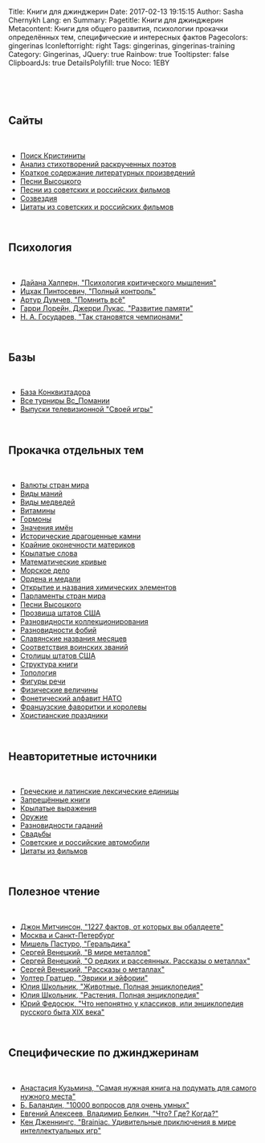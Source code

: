 Title: Книги для джинджерин
Date: 2017-02-13 19:15:15
Author: Sasha Chernykh
Lang: en
Summary: 
Pagetitle: Книги для джинджерин
Metacontent: Книги для общего развития, психологии прокачки определённых тем, специфические и интересных фактов
Pagecolors: gingerinas
Iconleftorright: right
Tags: gingerinas, gingerinas-training
Category: Gingerinas,
JQuery: true
Rainbow: true
Tooltipster: false
ClipboardJs: true
DetailsPolyfill: true
Noco: 1EBY

<div id="toc">
</div>
<br />
<br /><br />

<h2>Сайты</h2>
<br />
<ul>
	<li><a href="http://kristinita.ru">Поиск Кристиниты</a></li>
	<li><a href="http://pishi-stihi.ru/">Анализ стихотворений раскрученных поэтов</a></li>
	<li><a href="https://briefly.ru/">Краткое содержание литературных произведений</a></li>
	<li><a href="http://www.kulichki.com/vv/pesni/">Песни Высоцкого</a></li>
	<li><a href="http://pesnifilm.ru/">Песни из советских и российских фильмов</a></li>
	<li><a href="http://www.astronet.ru/db/constell.html">Созвездия</a></li>
	<li><a href="http://citatyizfilmov.ru/">Цитаты из советских и российских фильмов</a></li>

</ul>
<br />
<h2>Психология</h2>
<br />
<ul>
	<li><a href="https://yadi.sk/i/Rn_DBsZUu8Ry4">Дайана Халперн, "Психология критического мышления"</a></li>
	<li><a href="https://yadi.sk/i/FG4QNXWHu8S95">Ицхак Пинтосевич, "Полный контроль"</a></li>
	<li><a href="https://yadi.sk/i/rKxDBQ8bu8S8k">Артур Думчев, "Помнить всё"</a></li>
	<li><a href="https://yadi.sk/i/FG4QNXWHu8S95">Гарри Лорейн, Джерри Лукас, "Развитие памяти"</a></li>
	<li><a href="https://yadi.sk/i/l0TOsEgfu8S8Y">Н. А. Государев, "Так становятся чемпионами"</a></li>
</ul>
<br />
<h2>Базы</h2>
<br>
<ul>
	<li><a href="https://yadi.sk/d/3mpLe52hu8XhQ">База Конквизтадора</a></li>
	<li><a href="https://yadi.sk/d/VvoVDhUGu8Xhi">Все турниры Вс_Помании</a></li>
	<li><a href="http://svoya-igra.org/">Выпуски телевизионной "Своей игры"</a></li>
</ul>
<br>
<h2>Прокачка отдельных тем</h2>
<br>
<ul>
	<li><a href="https://yadi.sk/d/hOVppas-u8hKJ">Валюты стран мира</a></li>
	<li><a href="https://yadi.sk/d/yZfdpzeQu8hPQ">Виды маний</a></li>
	<li><a href="https://yadi.sk/d/aRJ374yiu8hPe">Виды медведей</a></li>
	<li><a href="https://yadi.sk/d/SpqETrd1u8hKg">Витамины</a></li>
	<li><a href="https://yadi.sk/d/KTz4hIBnu8hLR">Гормоны</a></li>
	<li><a href="https://yadi.sk/d/1ltxCPm-u8CFd">Значения имён</a></li>
	<li><a href="https://yadi.sk/d/XUGqgi3Ku8hMg">Исторические драгоценные камни</a></li>
	<li><a href="https://yadi.sk/d/crlh9mzGu8hNX">Крайние оконечности материков</a></li>
	<li><a href="https://yadi.sk/d/1ltxCPm-u8CFd">Крылатые слова</a></li>
	<li><a href="https://yadi.sk/d/oLR8Edvvu8hNy">Математические кривые</a></li>
	<li><a href="https://yadi.sk/d/gwWRduanu8hPt">Морское дело</a></li>
	<li><a href="https://yadi.sk/d/ue2n7xJ-u8hQH">Ордена и медали</a></li>
	<li><a href="https://yadi.sk/d/VLD0iCRsu8hQ7">Открытие и названия химических элементов</a></li>
	<li><a href="https://yadi.sk/d/i7BzUDw9u8hQX">Парламенты стран мира</a></li>
	<li><a href="https://yadi.sk/d/tBwGqL0ru8hL9">Песни Высоцкого</a></li>
	<li><a href="https://yadi.sk/d/fTuDeoweu8hQs">Прозвища штатов США</a></li>
	<li><a href="https://yadi.sk/d/o7BQX4Qgu8hN3">Разновидности коллекционирования</a></li>
	<li><a href="https://yadi.sk/d/Sx4vUByru8hTS">Разновидности фобий</a></li>
	<li><a href="https://yadi.sk/d/QAe79MBuu8hRi">Славянские названия месяцев</a></li>
	<li><a href="https://yadi.sk/d/dRy6c3_4u8hKx">Соответствия воинских званий</a></li>
	<li><a href="https://yadi.sk/d/HRHQIS_Lu8hS3">Столицы штатов США</a></li>
	<li><a href="https://yadi.sk/d/npce00Otu8hSF">Структура книги</a></li>
	<li><a href="https://yadi.sk/d/UZtu1kmju8hSR">Топология</a></li>
	<li><a href="https://yadi.sk/d/k1wb3Giyu8hSf">Фигуры речи</a></li>
	<li><a href="https://yadi.sk/d/lRq04X2Nu8hT2">Физические величины</a></li>
	<li><a href="https://yadi.sk/d/oCfZ3OjRu8hTi">Фонетический алфавит НАТО</a></li>
	<li><a href="https://yadi.sk/d/VGT5MRTuu8hTt">Французские фаворитки и королевы</a></li>
	<li><a href="https://yadi.sk/d/VeNxFoa6u8hUD">Христианские праздники</a></li>
</ul>
<br>
<h2>Неавторитетные источники</h2>
<br>
<ul>
	<li><a href="https://yadi.sk/d/m-MqjvNKu9Ht5">Греческие и латинские лексические единицы</a></li>
	<li><a href="https://yadi.sk/d/_gZnrDOMu9HvZ">Запрещённые книги</a></li>
	<li><a href="https://yadi.sk/d/DNG9mYVOu9Hz3">Крылатые выражения</a></li>
	<li><a href="https://yadi.sk/d/VfVROpt4u9J2t">Оружие</a></li>
	<li><a href="https://yadi.sk/d/j1VpRcB-u9Hs7">Разновидности гаданий</a></li>
	<li><a href="https://yadi.sk/d/25YfXaldu9J9d">Свадьбы</a></li>
	<li><a href="https://yadi.sk/d/lXlCs5MAu9J4Y">Советские и российские автомобили</a></li>
	<li><a href="https://yadi.sk/d/98mGeAWwu9JBG">Цитаты из фильмов</a></li>
</ul>
<br>
<h2>Полезное чтение</h2>
<br>
<ul>
	<li><a href="https://yadi.sk/i/g4UU3jG5u9H4i">Джон Митчинсон, "1227 фактов, от которых вы обалдеете"</a></li>
	<li><a href="https://yadi.sk/d/JV4h7e3tuFrNH">Москва и Санкт-Петербург</a></li>
	<li><a href="https://yadi.sk/i/ur-WGna-u9H7y">Мишель Пастуро, "Геральдика"</a></li>
	<li><a href="https://yadi.sk/i/ETEv_jo_u9HLc">Сергей Венецкий, "В мире металлов"</a></li>
	<li><a href="https://yadi.sk/i/P-v6PuRVu9HQN">Сергей Венецкий, "О редких и рассеянных. Рассказы о металлах"</a></li>
	<li><a href="https://yadi.sk/i/HD3Lhiciu9HAp">Сергей Венецкий, "Рассказы о металлах"</a></li>
	<li><a href="https://yadi.sk/i/w7D77y-Ru9HJN">Уолтер Гратцер, "Эврики и эйфории"</a></li>
	<li><a href="https://yadi.sk/d/ZlPJ_Lzgu9Has">Юлия Школьник, "Животные. Полная энциклопедия"</a></li>
	<li><a href="https://yadi.sk/i/IJ4tEq85u9HWT">Юлия Школьник, "Растения. Полная энциклопедия"</a></li>
	<li><a href="https://yadi.sk/i/Ccx8X1lMu9HEU">Юрий Федосюк, "Что непонятно у классиков, или энциклопедия русского быта XIX века"</a></li>
</ul>
<br>
<h2>Специфические по джинджеринам</h2>
<br>
<ul>
	<li><a href="https://yadi.sk/i/2uYh7iaOu9JkD">Анастасия Кузьмина, "Самая нужная книга на подумать для самого нужного места"</a></li>
	<li><a href="https://yadi.sk/i/ltj_qq8Du9Jbc">Б. Баландин, "10000 вопросов для очень умных"</a></li>
	<li><a href="https://yadi.sk/i/VHh7tdMLu9JoQ">Евгений Алексеев, Владимир Белкин, "Что? Где? Когда?"</a></li>
	<li><a href="https://yadi.sk/i/Aa4D1vYou9JSK">Кен Дженнингс, "Brainiac. Удивительные приключения в мире интеллектуальных игр"</a></li>
</ul>
<br>
